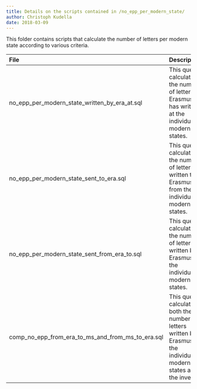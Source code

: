 ```yaml
---
title: Details on the scripts contained in /no_epp_per_modern_state/
author: Christoph Kudella
date: 2018-03-09
---
```

This folder contains scripts that calculate the number of letters per modern state according to various criteria.

| File | Description |
| :------------- | :------------- |
| no_epp_per_modern_state_written_by_era_at.sql | This query calculates the number of letters Erasmus has written at the individual modern states. |
| no_epp_per_modern_state_sent_to_era.sql | This query calculates the number of letters written to Erasmus from the individual modern states. |
| no_epp_per_modern_state_sent_from_era_to.sql | This query calculates the number of letters written by Erasmus to the individual modern states. |
| comp_no_epp_from_era_to_ms_and_from_ms_to_era.sql | This query calculates both the number of letters written by Erasmus to the individual modern states and the inverse. |
